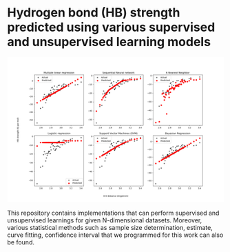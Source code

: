 # Hydrogen bond (HB) strength predicted using various supervised and unsupervised learning models


![alt tag](https://raw.githubusercontent.com/NaveenKaliannan/Machine-learning/main/1HBstrength-SupevisedModels/HBstrength.png)

This repository contains implementations that can perform supervised and unsupervised learnings for given N-dimensional datasets. Moreover, various statistical methods such as sample size determination, estimate, curve fitting, confidence interval that we programmed for this work can also be found. 
